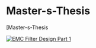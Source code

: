 # Master-s-Thesis

[Master-s-Thesis

[![EMC Filter Design Part 1]( https://youtu.be/JQkNqY0I02Y)](https://www.youtube.com/watch?v=JQkNqY0I02Y&t=1s)
